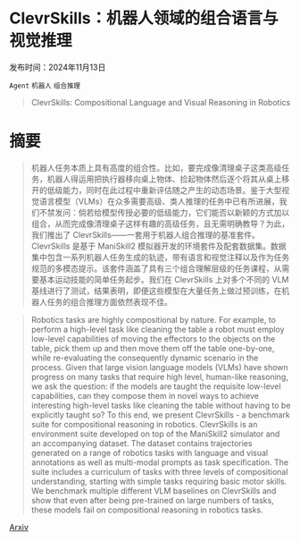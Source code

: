# ClevrSkills：机器人领域的组合语言与视觉推理

发布时间：2024年11月13日

`Agent` `机器人` `组合推理`

> ClevrSkills: Compositional Language and Visual Reasoning in Robotics

# 摘要

> 机器人任务本质上具有高度的组合性。比如，要完成像清理桌子这类高级任务，机器人得运用把执行器移向桌上物体、捡起物体然后逐个将其从桌上移开的低级能力，同时在此过程中重新评估随之产生的动态场景。鉴于大型视觉语言模型（VLMs）在众多需要高级、类人推理的任务中已有所进展，我们不禁发问：倘若给模型传授必要的低级能力，它们能否以新颖的方式加以组合，从而完成像清理桌子这样有趣的高级任务，且无需明确教导？为此，我们推出了 ClevrSkills——一套用于机器人组合推理的基准套件。ClevrSkills 是基于 ManiSkill2 模拟器开发的环境套件及配套数据集。数据集中包含一系列机器人任务生成的轨迹，带有语言和视觉注释以及作为任务规范的多模态提示。该套件涵盖了具有三个组合理解层级的任务课程，从需要基本运动技能的简单任务起步。我们在 ClevrSkills 上对多个不同的 VLM 基线进行了测试，结果表明，即便这些模型在大量任务上做过预训练，在机器人任务的组合推理方面依然表现不佳。

> Robotics tasks are highly compositional by nature. For example, to perform a high-level task like cleaning the table a robot must employ low-level capabilities of moving the effectors to the objects on the table, pick them up and then move them off the table one-by-one, while re-evaluating the consequently dynamic scenario in the process. Given that large vision language models (VLMs) have shown progress on many tasks that require high level, human-like reasoning, we ask the question: if the models are taught the requisite low-level capabilities, can they compose them in novel ways to achieve interesting high-level tasks like cleaning the table without having to be explicitly taught so? To this end, we present ClevrSkills - a benchmark suite for compositional reasoning in robotics. ClevrSkills is an environment suite developed on top of the ManiSkill2 simulator and an accompanying dataset. The dataset contains trajectories generated on a range of robotics tasks with language and visual annotations as well as multi-modal prompts as task specification. The suite includes a curriculum of tasks with three levels of compositional understanding, starting with simple tasks requiring basic motor skills. We benchmark multiple different VLM baselines on ClevrSkills and show that even after being pre-trained on large numbers of tasks, these models fail on compositional reasoning in robotics tasks.

[Arxiv](https://arxiv.org/abs/2411.09052)